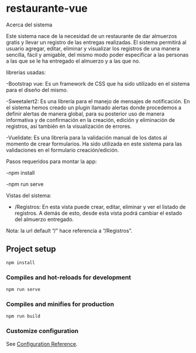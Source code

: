 # restaurante-vue


Acerca del sistema

Este sistema nace de la necesidad de un restaurante de dar almuerzos gratis y llevar un registro de las entregas realizadas.
El sistema permitirá al usuario agregar, editar, eliminar y visualizar los registros de una manera sencilla, fácil y amigable, del mismo modo poder especificar a las personas a las que se le ha entregado el almuerzo y a las que no.

librerías usadas:

-Bootstrap vue: Es un framework de CSS que ha sido utilizado en el sistema para el diseño del mismo.
   
-Sweetalert2: Es una librería para el manejo de mensajes de notificación. En el sistema hemos creado un plugin llamado alertas donde procedemos a definir alertas de manera global, para su posterior uso de manera informativa y de confirmación en la creación, edición y eliminación de registros, así también en la visualización de errores.
   
-Vuelidate: Es una librería para la validación manual de los datos al momento de crear formularios. Ha sido utilizada en este sistema para las validaciones en el formulario creación/edición.

Pasos requeridos para montar la app:

-npm install

-npm run serve

Vistas del sistema:
-	/Registros: En esta vista puede crear, editar, eliminar y ver el listado de registros. A demás de esto, desde esta vista podrá cambiar el estado del almuerzo entregado.

Nota: la url default “/” hace referencia a “/Registros”.



## Project setup
```
npm install
```

### Compiles and hot-reloads for development
```
npm run serve
```

### Compiles and minifies for production
```
npm run build
```

### Customize configuration
See [Configuration Reference](https://cli.vuejs.org/config/).
